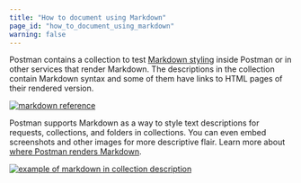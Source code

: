 ```yaml
---
title: "How to document using Markdown"
page_id: "how_to_document_using_markdown"
warning: false
---
```


Postman contains a collection to test [Markdown styling](https://documenter.getpostman.com/view/4630964/S1LsXVJyc) inside Postman or in other services that render Markdown. The descriptions in the collection contain Markdown syntax and some of them have links to HTML pages of their rendered version. 

[![markdown reference](https://s3.amazonaws.com/postman-static-getpostman-com/postman-docs/59188697.png)](https://s3.amazonaws.com/postman-static-getpostman-com/postman-docs/59188697.png)

Postman supports Markdown as a way to style text descriptions for requests, collections, and folders in collections. You can even embed screenshots and other images for more descriptive flair. Learn more about [where Postman renders Markdown](/docs/postman/collections/using_markdown_for_descriptions).

[![example of markdown in collection description](https://s3.amazonaws.com/postman-static-getpostman-com/postman-docs/WS-docs-markdown-p2.png)](https://s3.amazonaws.com/postman-static-getpostman-com/postman-docs/WS-docs-markdown-p2.png)
